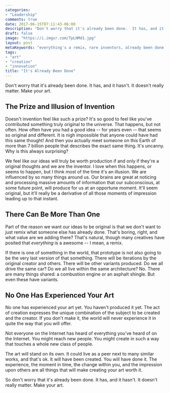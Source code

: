 ```yaml
---
categories:
- "Leadership"
comments: true
date: 2017-06-15T07:11:43-06:00
description: "Don't worry that it's already been done.  It has, and it hasn't.  It doesn't really matter.  Make your art."
draft: false
image: "https://i.imgur.com/TpLHMd1.jpg"
layout: post
metaKeywords: "everything's a remix, rare inventors, already been done, just do it, make your art"
tags:
- "art"
- "creation"
- "innovation"
title: "It's Already Been Done"
---
```


Don't worry that it's already been done.  It has, and it hasn't.  It doesn't really matter.  Make your art.

<!--more-->

## The Prize and Illusion of Invention

Doesn't invention feel like such a prize?  It's so good to feel like you've contributed something truly original to the universe.  That happens, but not often.  How often have you had a good idea -- for years even -- that seems so original and different.  It is nigh impossible that anyone could have had this same thought!  And then you actually meet someone on this Earth of more than 7 billion people that describes the exact same thing.  It's uncanny.  Why is this always surprising? 

We feel like our ideas will truly be worth production if and only if they're a original thoughts and we are the inventor.  I love when this happens, or seems to happen, but I think most of the time it's an illusion.  We are influenced by so many things around us.  Our brains are great at noticing and processing massive amounts of information that our subconscious, at some future point, will produce for us at an opportune moment.  It'll seem original, but it'll really be a derivative of all those moments of impression leading up to that instant.

## There Can Be More Than One

Part of the reason we want our ideas to be original is that we don't want to just remix what someone else has already done.  That's boring, right, and what value are we adding there?  That's natural, though many creatives have posited that *everything* is a awesome -- I mean, a remix.

If there is one of something in the world, that prototype is not also going to be the very last version of that something.  There will be iterations by the original creator and others.  There will be other variants produced.  Do we all drive the same car?  Do we all live within the same architecture?  No. There are many things shared: a combustion engine or an asphalt shingle.  But even these have variants.

## No One Has Experienced Your Art

No one has experienced your art yet.  You haven't produced it yet.  The act of creation expresses the unique combination of the subject to be created and the creator.  If you don't make it, the world will never experience it in quite the way that you will offer.

Not everyone on the Internet has heard of everything you've heard of on the Internet.  You might reach new people.  You might create in such a way that touches a whole new class of people. 

The art will stand on its own.  It could live as a peer next to many similar works, and that's ok.  It will have been created.  You will have done it.  The experience, the moment in time, the change within you, and the impression upon others are all things that will make creating your art worth it.

So don't worry that it's already been done.  It has, and it hasn't.  It doesn't really matter.  Make your art.
